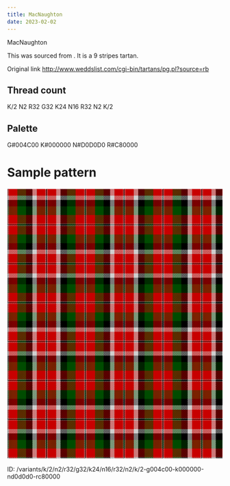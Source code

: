 ```yaml
---
title: MacNaughton
date: 2023-02-02
---
```

MacNaughton

This was sourced from <no value>.  It is a 9 stripes tartan.

Original link http://www.weddslist.com/cgi-bin/tartans/pg.pl?source=rb

## Thread count
K/2 N2 R32 G32 K24 N16 R32 N2 K/2

## Palette
G#004C00 K#000000 N#D0D0D0 R#C80000

# Sample pattern

![Tartan detail](tartan.png "K/2 N2 R32 G32 K24 N16 R32 N2 K/2 tartan")

ID: /variants/k/2/n2/r32/g32/k24/n16/r32/n2/k/2-g004c00-k000000-nd0d0d0-rc80000